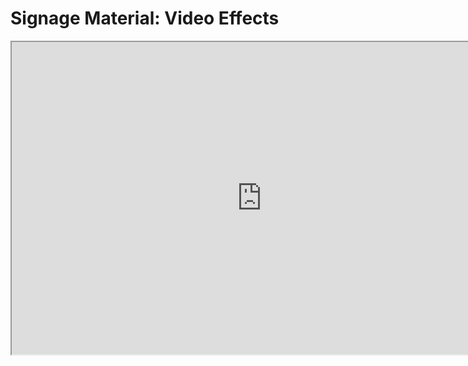 # Signage Material: Video Effects

<p><iframe title="YouTube video player" src="https://www.youtube.com/embed/xMYd861Q3cI?si=YfIrWNcrk2eKKRcs" width="800" height="500" allowfullscreen="allowfullscreen" allow="accelerometer; autoplay; clipboard-write; encrypted-media; gyroscope; picture-in-picture; web-share"></iframe></p>